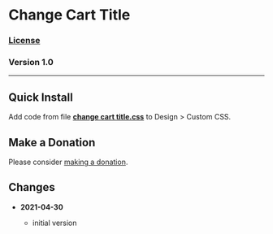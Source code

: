 # Change Cart Title

### [License][99]

### Version 1.0

---

## Quick Install

Add code from file
**[change cart title.css](change%20cart%20title.css#L1)**
to Design > Custom CSS.

## Make a Donation

Please consider
[making a donation](https://github.com/tomsWebConsulting/twcsl#make-a-donation).

## Changes

<!-- * **2021-07-01**

  * added code to change read more link
  * use twcsl
  * bumped version to 0.1d2
  -->
* **2021-04-30**

  * initial version

[99]: https://github.com/tomsWebConsulting/twcsl/blob/main/LICENSE.txt#L1
